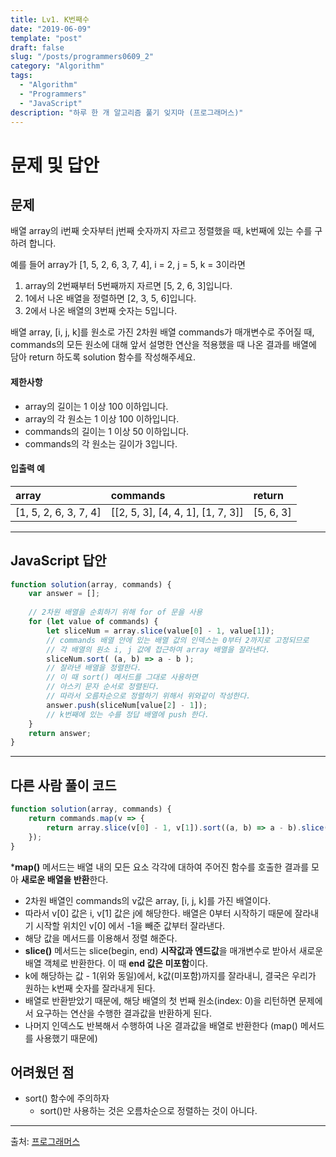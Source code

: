 ```yaml
---
title: Lv1. K번째수
date: "2019-06-09"
template: "post"
draft: false
slug: "/posts/programmers0609_2"
category: "Algorithm"
tags:
  - "Algorithm"
  - "Programmers"
  - "JavaScript"
description: "하루 한 개 알고리즘 풀기 잊지마 (프로그래머스)"
---
```

# 문제 및 답안 

## 문제
배열 array의 i번째 숫자부터 j번째 숫자까지 자르고 정렬했을 때, k번째에 있는 수를 구하려 합니다.

예를 들어 array가 [1, 5, 2, 6, 3, 7, 4], i = 2, j = 5, k = 3이라면

1. array의 2번째부터 5번째까지 자르면 [5, 2, 6, 3]입니다.
2. 1에서 나온 배열을 정렬하면 [2, 3, 5, 6]입니다.
3. 2에서 나온 배열의 3번째 숫자는 5입니다.

배열 array, [i, j, k]를 원소로 가진 2차원 배열 commands가 매개변수로 주어질 때, commands의 모든 원소에 대해 앞서 설명한 연산을 적용했을 때 나온 결과를 배열에 담아 return 하도록 solution 함수를 작성해주세요.

#### 제한사항

- array의 길이는 1 이상 100 이하입니다.
- array의 각 원소는 1 이상 100 이하입니다.
- commands의 길이는 1 이상 50 이하입니다.
- commands의 각 원소는 길이가 3입니다.

#### 입출력 예

| array                 | commands                          | return    |
| :-------------------- | :-------------------------------- | :-------- |
| [1, 5, 2, 6, 3, 7, 4] | [[2, 5, 3], [4, 4, 1], [1, 7, 3]] | [5, 6, 3] |

---

## JavaScript 답안

``` js
function solution(array, commands) {
    var answer = [];
    
  	// 2차원 배열을 순회하기 위해 for of 문을 사용
    for (let value of commands) {
        let sliceNum = array.slice(value[0] - 1, value[1]);
      	// commands 배열 안에 있는 배열 값의 인덱스는 0부터 2까지로 고정되므로
      	// 각 배열의 원소 i, j 값에 접근하여 array 배열을 잘라낸다.
        sliceNum.sort( (a, b) => a - b );
      	// 잘라낸 배열을 정렬한다.
        // 이 때 sort() 메서드를 그대로 사용하면
      	// 아스키 문자 순서로 정렬된다.
        // 따라서 오름차순으로 정렬하기 위해서 위와같이 작성한다.
        answer.push(sliceNum[value[2] - 1]);
      	// k번째에 있는 수를 정답 배열에 push 한다.
    }
    return answer;
}
```
---

## 다른 사람 풀이 코드

``` js
function solution(array, commands) {
    return commands.map(v => {
        return array.slice(v[0] - 1, v[1]).sort((a, b) => a - b).slice(v[2] - 1, v[2])[0];
    });
}
```

***map()** 메서드는 배열 내의 모든 요소 각각에 대하여 주어진 함수를 호출한 결과를 모아 **새로운 배열을 반환**한다.

- 2차원 배열인 commands의 v값은 array, [i, j, k]를 가진 배열이다.
- 따라서 v[0] 값은 i, v[1] 값은 j에 해당한다. 배열은 0부터 시작하기 때문에 잘라내기 시작할 위치인 v[0] 에서 -1을 빼준 값부터 잘라낸다.
- 해당 값을 메서드를 이용해서 정렬 해준다.
- **slice()** 메서드는 slice(begin, end) **시작값과 엔드값**을 매개변수로 받아서 새로운 배열 객체로 반환한다. 이 때 **end 값은 미포함**이다.
- k에 해당하는 값 - 1(위와 동일)에서, k값(미포함)까지를 잘라내니, 결국은 우리가 원하는 k번째 숫자를 잘라내게 된다.
- 배열로 반환받았기 때문에, 해당 배열의 첫 번째 원소(index: 0)을 리턴하면 문제에서 요구하는 연산을 수행한 결과값을 반환하게 된다.
- 나머지 인덱스도 반복해서 수행하여 나온 결과값을 배열로 반환한다 (map() 메서드를 사용했기 때문에)

## 어려웠던 점

- sort() 함수에 주의하자
  - sort()만 사용하는 것은 오름차순으로 정렬하는 것이 아니다.

---
출처: [프로그래머스](https://programmers.co.kr/learn/courses/30/lessons/42748)



